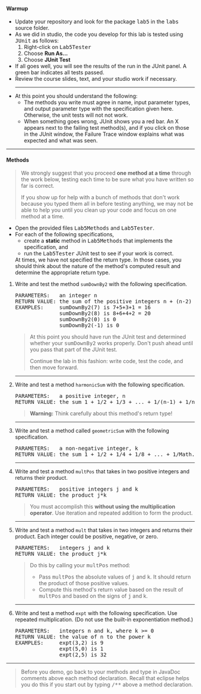 <H4>Warmup</H4>
<UL>
<LI> Update your repository and look for the package <KBD>lab5</KBD> in the <KBD>labs</KBD>
source folder.
<LI>As we did in studio, the code you develop for this lab is tested using <KBD>JUnit</KBD> as follows:
  <OL>
    <LI> Right-click on <KBD>Lab5Tester</KBD>
    <LI> Choose <b>Run As...</b>
    <LI> Choose <b> JUnit Test</b>
  </OL>
<LI> If all goes well, you will see the results of the run in the JUnit panel.  A green
bar indicates all tests passed.
<LI> Review the course slides, text, and your studio work if necessary.
<HR>
<LI> At this point you should understand the following:
<UL>
 <LI> The methods you write must agree in name, input parameter types, and output parameter
type with the specification given here.  Otherwise, the unit tests will not not work.
 <LI> When something goes wrong, JUnit shows you a red bar.  An X appears next to the failing
test method(s), and if you click on those in the JUnit window, the Failure Trace window explains
what was expected and what was seen.
</UL>
</UL>
<HR>
<H4>Methods</H4>
<BLOCKQUOTE>
We strongly suggest that you proceed <B>one method at a time</B> through the work below,
testing each time to be sure what you have written so far is correct.
<p>
If you show up for help with a bunch of methods that don't work because you typed them
all in before testing anything, we may not be able to help you until you clean up your code
and focus on one method at a time.
</BLOCKQUOTE>
<UL>
<LI>
Open the provided files <KBD>Lab5Methods</KBD> and <KBD>Lab5Tester</KBD>.
<LI> For each of the following specifications,
<UL>
<LI>create a <b>static</b> method in <KBD>Lab5Methods</KBD> that implements the specification, and
<LI>run the <KBD>Lab5Tester</KBD> JUnit test to see if your work is correct.
</UL>
At times, we have not specified the return type.  In those cases, you should think about the nature of the
method's computed result and determine the appropriate return type.
</UL>

<OL>
<P><LI>Write and test the method <code>sumDownBy2</code>
with the following specification.
<PRE>
PARAMETERS:   an integer n
RETURN VALUE: the sum of the positive integers n + (n-2) + (n-4) + ...
EXAMPLES:     sumDownBy2(7) is 7+5+3+1 = 16
              sumDownBy2(8) is 8+6+4+2 = 20
              sumDownBy2(0) is 0
              sumDownBy2(-1) is 0
</PRE>
<BLOCKQUOTE>
At this point you should have run the JUnit test and determined whether your
<KBD>sumDownBy2</KBD> works properly.  Don't push ahead until you pass that part of
the JUnit test.
<p>
Continue the lab in this fashion:  write code, test the code, and then
move forward.
</BLOCKQUOTE>
<HR>
<P><LI>Write and test a method <code>harmonicSum</code>
with the following specification.
<PRE>
PARAMETERS:   a positive integer, n
RETURN VALUE: the sum 1 + 1/2 + 1/3 + ... + 1/(n-1) + 1/n
</PRE>
<BLOCKQUOTE>
<B>Warning:</B>  Think carefully about this method's return type!
</BLOCKQUOTE>
<P>

<HR>
<LI>Write and test a method called <CODE>geometricSum</CODE>
with the following specification.
<PRE>
PARAMETERS:   a non-negative integer, k
RETURN VALUE: the sum 1 + 1/2 + 1/4 + 1/8 + ... + 1/Math.pow(2,k)
</PRE>
<P>

<HR>
<P><LI>Write and test a method <code>multPos</code>
that takes in two positive integers and returns their product.
<PRE>
PARAMETERS:   positive integers j and k
RETURN VALUE: the product j*k
</PRE>
<BLOCKQUOTE>
You must accomplish this
<b>without using the multiplication operator</b>.   Use iteration and repeated addition
to form the product.
</BLOCKQUOTE>

<HR>
<P><LI>Write and test a method <code>mult</code>
that takes in two integers and returns their product.
Each integer could be positive, negative, or zero.
<PRE>
PARAMETERS:   integers j and k
RETURN VALUE: the product j*k
</PRE>
<BLOCKQUOTE>
Do this by calling your <KBD>multPos</KBD> method:
<UL>
<LI> Pass <KBD>multPos</KBD> the absolute values of <KBD>j</KBD> and <KBD>k</KBD>.  It should
return the product of those positive values.
<LI> Compute this method's return value based on the result of <KBD>multPos</KBD> and based
on the signs
of <KBD>j</KBD> and </KBD>k</KBD>.
</UL>
</BLOCKQUOTE>

<HR>
<P><LI>Write and test a method <code>expt</code>
with the following specification.  Use repeated multiplication.
(Do not use the built-in exponentiation method.)
<PRE>
PARAMETERS:   integers n and k, where k >= 0
RETURN VALUE: the value of n to the power k
EXAMPLES:     expt(3,2) is 9
              expt(5,0) is 1
              expt(2,5) is 32
</PRE>

</OL>

<HR>
<BLOCKQUOTE>
Before you demo, go back to your methods and type in JavaDoc comments above each
method declaration.   Recall that eclipse helps you do this if you start out by
typing <KBD>/**</KBD> above a method declaration.
</BLOCKQUOTE>
